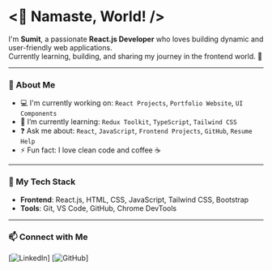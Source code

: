 # <👋 Namaste, World! />

I'm **Sumit**, a passionate **React.js Developer** who loves building dynamic and user-friendly web applications.  
Currently learning, building, and sharing my journey in the frontend world. 🚀

---

### 🧠 About Me

- 💻 I'm currently working on: `React Projects`, `Portfolio Website`, `UI Components`
- 🌱 I’m currently learning: `Redux Toolkit`, `TypeScript`, `Tailwind CSS`
- ❓ Ask me about: `React`, `JavaScript`, `Frontend Projects`, `GitHub`, `Resume Help`
- ⚡ Fun fact: I love clean code and coffee ☕

---

### 🔧 My Tech Stack

- **Frontend**: React.js, HTML, CSS, JavaScript, Tailwind CSS, Bootstrap  
- **Tools**: Git, VS Code, GitHub, Chrome DevTools  

---

### 📫 Connect with Me

[![LinkedIn](https://img.shields.io/badge/-LinkedIn-blue?style=flat-square&logo=linkedin&logoColor=white)]
[![GitHub](https://img.shields.io/badge/-GitHub-black?style=flat-square&logo=github&logoColor=white)]




